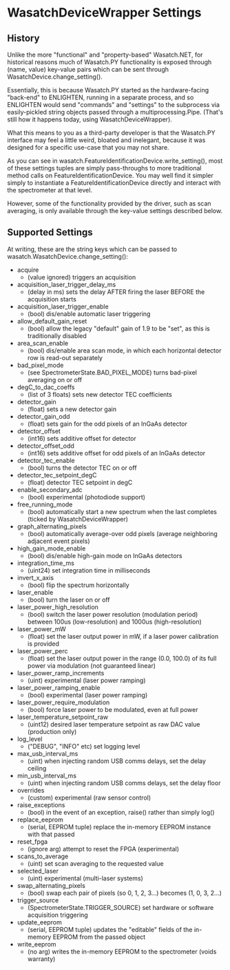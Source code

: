 # WasatchDeviceWrapper Settings

## History

Unlike the more "functional" and "property-based" Wasatch.NET, for historical
reasons much of Wasatch.PY functionality is exposed through (name, value) key-value
pairs which can be sent through WasatchDevice.change_setting().  

Essentially, this is because Wasatch.PY started as the hardware-facing "back-end"
to ENLIGHTEN, running in a separate process, and so ENLIGHTEN would send 
"commands" and "settings" to the subprocess via easily-pickled string objects
passed through a multiprocessing.Pipe.  (That's still how it happens today, using
WasatchDeviceWrapper).

What this means to you as a third-party developer is that the Wasatch.PY 
interface may feel a little weird, bloated and inelegant, because it was 
designed for a specific use-case that you may not share.

As you can see in wasatch.FeatureIdentificationDevice.write_setting(), most
of these settings tuples are simply pass-throughs to more traditional method
calls on FeatureIdentificationDevice.  You may well find it simpler simply
to instantiate a FeatureIdentificationDevice directly and interact with the
spectrometer at that level.

However, some of the functionality provided by the driver, such as scan 
averaging, is only available through the key-value settings described below.

## Supported Settings

At writing, these are the string keys which can be passed to 
wasatch.WasatchDevice.change_setting():

- acquire 
    - (value ignored) triggers an acquisition
- acquisition_laser_trigger_delay_ms 
    - (delay in ms) sets the delay AFTER firing the laser BEFORE the acquisition 
      starts
- acquisition_laser_trigger_enable 
    - (bool) dis/enable automatic laser triggering
- allow_default_gain_reset 
    - (bool) allow the legacy "default" gain of 1.9 to be "set", as this is 
      traditionally disabled
- area_scan_enable 
    - (bool) dis/enable area scan mode, in which each horizontal detector row is 
      read-out separately
- bad_pixel_mode 
    - (see SpectrometerState.BAD_PIXEL_MODE) turns bad-pixel averaging on or off
- degC_to_dac_coeffs 
    - (list of 3 floats) sets new detector TEC coefficients
- detector_gain 
    - (float) sets a new detector gain
- detector_gain_odd 
    - (float) sets gain for the odd pixels of an InGaAs detector
- detector_offset 
    - (int16) sets additive offset for detector
- detector_offset_odd 
    - (int16) sets additive offset for odd pixels of an InGaAs detector
- detector_tec_enable 
    - (bool) turns the detector TEC on or off
- detector_tec_setpoint_degC 
    - (float) detector TEC setpoint in degC
- enable_secondary_adc 
    - (bool) experimental (photodiode support)
- free_running_mode 
    - (bool) automatically start a new spectrum when the last completes (ticked 
      by WasatchDeviceWrapper)
- graph_alternating_pixels 
    - (bool) automatically average-over odd pixels (average neighboring adjacent 
      event pixels)
- high_gain_mode_enable 
    - (bool) dis/enable high-gain mode on InGaAs detectors
- integration_time_ms 
    - (uint24) set integration time in milliseconds
- invert_x_axis 
    - (bool) flip the spectrum horizontally
- laser_enable 
    - (bool) turn the laser on or off
- laser_power_high_resolution 
    - (bool) switch the laser power resolution (modulation period) between 100us 
      (low-resolution) and 1000us (high-resolution)
- laser_power_mW 
    - (float) set the laser output power in mW, if a laser power calibration is 
      provided
- laser_power_perc 
    - (float) set the laser output power in the range (0.0, 100.0) of its full 
      power via modulation (not guaranteed linear)
- laser_power_ramp_increments 
    - (uint) experimental (laser power ramping)
- laser_power_ramping_enable 
    - (bool) experimental (laser power ramping)
- laser_power_require_modulation 
    - (bool) force laser power to be modulated, even at full power
- laser_temperature_setpoint_raw 
    - (uint12) desired laser temperature setpoint as raw DAC value (production only)
- log_level 
    - ("DEBUG", "INFO" etc) set logging level
- max_usb_interval_ms 
    - (uint) when injecting random USB comms delays, set the delay ceiling
- min_usb_interval_ms 
    - (uint) when injecting random USB comms delays, set the delay floor
- overrides 
    - (custom) experimental (raw sensor control)
- raise_exceptions 
    - (bool) in the event of an exception, raise() rather than simply log()
- replace_eeprom 
    - (serial, EEPROM tuple) replace the in-memory EEPROM instance with that passed
- reset_fpga 
    - (ignore arg) attempt to reset the FPGA (experimental)
- scans_to_average 
    - (uint) set scan averaging to the requested value
- selected_laser 
    - (uint) experimental (multi-laser systems)
- swap_alternating_pixels 
    - (bool) swap each pair of pixels (so 0, 1, 2, 3...) becomes (1, 0, 3, 2...)
- trigger_source 
    - (SpectrometerState.TRIGGER_SOURCE) set hardware or software acquisition 
      triggering
- update_eeprom 
    - (serial, EEPROM tuple) updates the "editable" fields of the in-memory 
      EEPROM from the passed object
- write_eeprom 
    - (no arg) writes the in-memory EEPROM to the spectrometer (voids warranty)
